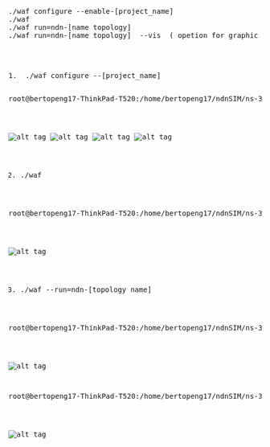 
<pre>
./waf configure --enable-[project_name]
./waf
./waf run=ndn-[name topology]
./waf run=ndn-[name topology]  --vis  ( opetion for graphic interface)
<?pre>



1.  ./waf configure --[project_name]

<pre>
root@bertopeng17-ThinkPad-T520:/home/bertopeng17/ndnSIM/ns-3# <b>./waf configure --enable-examples</b>
</pre>

![alt tag](https://github.com/syaifulahdan/ndnlearn/blob/master/image/Screenshot%20from%202016-09-22%2010-55-43.png)
![alt tag](https://github.com/syaifulahdan/ndnlearn/blob/master/image/Screenshot%20from%202016-09-22%2011-19-59.png)
![alt tag](https://github.com/syaifulahdan/ndnlearn/blob/master/image/Screenshot%20from%202016-09-22%2011-23-36.png)
![alt tag](https://github.com/syaifulahdan/ndnlearn/blob/master/image/Screenshot%20from%202016-09-22%2011-25-13.png)

2.  ./waf
<pre>
root@bertopeng17-ThinkPad-T520:/home/bertopeng17/ndnSIM/ns-3#<b> ./waf</b>
</pre>


![alt tag](https://github.com/syaifulahdan/ndnlearn/blob/master/image/Screenshot%20from%202016-09-22%2011-31-21.png)



3.  ./waf --run=ndn-[topology name]

<pre>
root@bertopeng17-ThinkPad-T520:/home/bertopeng17/ndnSIM/ns-3# <b>./waf --run=ndn-simple</b>
</pre>

![alt tag](https://github.com/syaifulahdan/ndnlearn/blob/master/image/Screenshot%20from%202016-09-22%2011-27-03.png)

<pre>
root@bertopeng17-ThinkPad-T520:/home/bertopeng17/ndnSIM/ns-3# <b>./waf --run=ndn-grid</b>
</pre>

![alt tag](https://github.com/syaifulahdan/ndnlearn/blob/master/image/Screenshot%20from%202016-09-22%2011-33-59.png)
